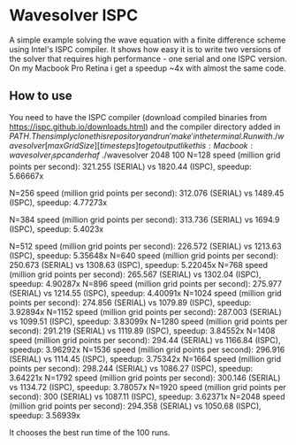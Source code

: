 # Wavesolver ISPC #
A simple example solving the wave equation with a finite difference scheme using Intel's ISPC compiler. It shows how easy it is to write two versions of the solver that requires high performance - one serial and one ISPC version. On my Macbook Pro Retina i get a speedup ~4x with almost the same code. 

## How to use ##
You need to have the ISPC compiler (download compiled binaries from https://ispc.github.io/downloads.html) and the compiler directory added in $PATH. Then simply clone this repository and run 'make' in the terminal. Run with ./wavesolver [maxGridSize] [timesteps] to get output like this:
Macbook:wavesolver_ispc anderhaf$ ./wavesolver 2048 100
N=128 speed (million grid points per second): 321.255 (SERIAL) vs 1820.44 (ISPC), speedup: 5.66667x

N=256 speed (million grid points per second): 312.076 (SERIAL) vs 1489.45 (ISPC), speedup: 4.77273x

N=384 speed (million grid points per second): 313.736 (SERIAL) vs 1694.9 (ISPC), speedup: 5.4023x

N=512 speed (million grid points per second): 226.572 (SERIAL) vs 1213.63 (ISPC), speedup: 5.35648x
N=640 speed (million grid points per second): 250.673 (SERIAL) vs 1308.63 (ISPC), speedup: 5.22045x
N=768 speed (million grid points per second): 265.567 (SERIAL) vs 1302.04 (ISPC), speedup: 4.90287x
N=896 speed (million grid points per second): 275.977 (SERIAL) vs 1214.55 (ISPC), speedup: 4.40091x
N=1024 speed (million grid points per second): 274.856 (SERIAL) vs 1079.89 (ISPC), speedup: 3.92894x
N=1152 speed (million grid points per second): 287.003 (SERIAL) vs 1099.51 (ISPC), speedup: 3.83099x
N=1280 speed (million grid points per second): 291.219 (SERIAL) vs 1119.89 (ISPC), speedup: 3.84552x
N=1408 speed (million grid points per second): 294.44 (SERIAL) vs 1166.84 (ISPC), speedup: 3.96292x
N=1536 speed (million grid points per second): 296.916 (SERIAL) vs 1114.45 (ISPC), speedup: 3.75342x
N=1664 speed (million grid points per second): 298.244 (SERIAL) vs 1086.27 (ISPC), speedup: 3.64221x
N=1792 speed (million grid points per second): 300.146 (SERIAL) vs 1134.72 (ISPC), speedup: 3.78057x
N=1920 speed (million grid points per second): 300 (SERIAL) vs 1087.11 (ISPC), speedup: 3.62371x
N=2048 speed (million grid points per second): 294.358 (SERIAL) vs 1050.68 (ISPC), speedup: 3.56939x

It chooses the best run time of the 100 runs.